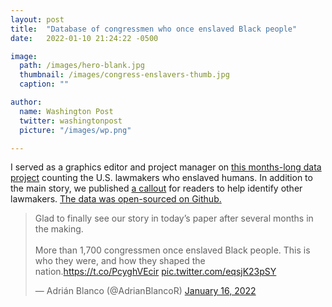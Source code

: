 ```yaml
---
layout: post
title:  "Database of congressmen who once enslaved Black people"
date:   2022-01-10 21:24:22 -0500

image:
  path: /images/hero-blank.jpg
  thumbnail: /images/congress-enslavers-thumb.jpg
  caption: ""

author:
  name: Washington Post
  twitter: washingtonpost
  picture: "/images/wp.png"

---
```


I served as a graphics editor and project manager on [this months-long data project][project-link] counting the U.S. lawmakers who enslaved humans. In addition to the main story, we published [a callout][callout-link] for readers to help identify other lawmakers. [The data was open-sourced on Github.][github-link]

[project-link]: https://www.washingtonpost.com/history/interactive/2022/congress-slaveowners-names-list/
[callout-link]: https://www.washingtonpost.com/history/interactive/2022/submit-congress-enslaved-database/
[github-link]: https://github.com/washingtonpost/data-congress-slaveowners/


<blockquote class="twitter-tweet"><p lang="en" dir="ltr">Glad to finally see our story in today’s paper after several months in the making.<br><br>More than 1,700 congressmen once enslaved Black people. This is who they were, and how they shaped the nation.<a href="https://t.co/PcyghVEcir">https://t.co/PcyghVEcir</a> <a href="https://t.co/eqsjK23pSY">pic.twitter.com/eqsjK23pSY</a></p>&mdash; Adrián Blanco (@AdrianBlancoR) <a href="https://twitter.com/AdrianBlancoR/status/1482787014181335043?ref_src=twsrc%5Etfw">January 16, 2022</a></blockquote> <script async src="https://platform.twitter.com/widgets.js" charset="utf-8"></script>

